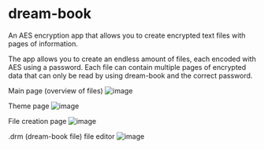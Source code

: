 # dream-book
An AES encryption app that allows you to create encrypted text files with pages of information.

The app allows you to create an endless amount of files, each encoded with AES using a password.
Each file can contain multiple pages of encrypted data that can only be read by using dream-book and the correct password.

Main page (overview of files)
![image](https://github.com/StormTersteeg/dream-book/assets/42808385/2a8bc213-0076-4b4e-9700-1f0cb1dd9732)

Theme page
![image](https://github.com/StormTersteeg/dream-book/assets/42808385/bc72c959-f3d4-43af-8738-2b0494fb136a)

File creation page
![image](https://github.com/StormTersteeg/dream-book/assets/42808385/927336cd-3b47-42fc-b691-a00bf4e39b9f)

.drm (dream-book file) file editor
![image](https://github.com/StormTersteeg/dream-book/assets/42808385/0be08eba-4979-47fa-a394-141bb05f799d)
